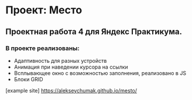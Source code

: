# Проект: Место

## Проектная работа 4 для Яндекс Практикума.

### В проекте реализованы:
* Адаптивность для разных устройств
* Анимация при наведении курсора на ссылки
* Всплывающее окно с возможностью заполнения, реализовано в JS
* Блоки GRID


[example site] https://alekseychumak.github.io/mesto/